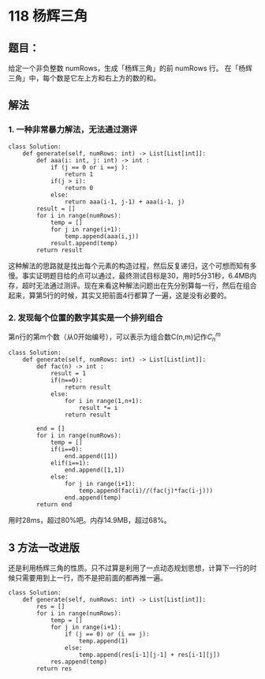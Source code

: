 # 118 杨辉三角
## 题目：
给定一个非负整数 numRows，生成「杨辉三角」的前 numRows 行。
在「杨辉三角」中，每个数是它左上方和右上方的数的和。

## 解法

### 1. 一种非常暴力解法，无法通过测评
```python3
class Solution:
    def generate(self, numRows: int) -> List[List[int]]:
        def aaa(i: int, j: int) -> int :
            if (j == 0 or i ==j ):
                return 1
            if(j > i):
                return 0
            else:
                return aaa(i-1, j-1) + aaa(i-1, j)
        result = []
        for i in range(numRows):
            temp = []
            for j in range(i+1):
                temp.append(aaa(i,j))
            result.append(temp)
        return result
```
这种解法的思路就是找出每个元素的构造过程，然后反复递归，这个可想而知有多慢。事实证明题目给的点可以通过，最终测试目标是30，用时5分31秒，6.4MB内存，超时无法通过测评。现在来看这种解法问题出在先分别算每一行，然后在组合起来，算第5行的时候，其实又把前面4行都算了一遍，这是没有必要的。

### 2. 发现每个位置的数字其实是一个排列组合
第n行的第m个数（从0开始编号），可以表示为组合数C(n,m)记作$C_n^m$

```Python3
class Solution:
    def generate(self, numRows: int) -> List[List[int]]:
        def fac(n) -> int :
            result = 1
            if(n==0):
                return result
            else:
                for i in range(1,n+1):
                    result *= i
                return result

        end = [] 
        for i in range(numRows):
            temp = []
            if(i==0):
                end.append([1])
            elif(i==1):
                end.append([1,1])
            else:
                for j in range(i+1):
                    temp.append(fac(i)//(fac(j)*fac(i-j)))
                end.append(temp)
        return end

```

用时28ms，超过80%吧。内存14.9MB，超过68%。

## 3 方法一改进版
还是利用杨辉三角的性质。只不过算是利用了一点动态规划思想，计算下一行的时候只需要用到上一行，而不是把前面的都再推一遍。
```python3
class Solution:
    def generate(self, numRows: int) -> List[List[int]]:
        res = []
        for i in range(numRows):
            temp = []
            for j in range(i+1):
                if (j == 0) or (i == j):
                    temp.append(1)
                else:
                    temp.append(res[i-1][j-1] + res[i-1][j])
            res.append(temp)
        return res
```
